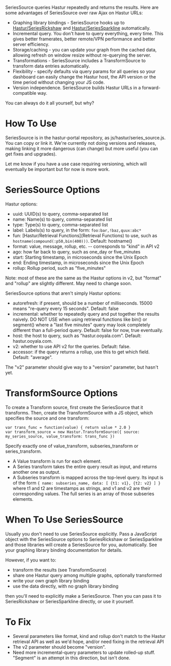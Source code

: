 SeriesSource queries Hastur repeatedly and returns the results.  Here are some advantages of SeriesSource over raw Ajax on Hastur URLs:

* Graphing library bindings - SeriesSource hooks up to [Hastur/SeriesRickshaw](SeriesRickshaw) and [Hastur/SeriesSparkline](SeriesSparkline) automatically.
* Incremental query.  You don't have to query everything, every time.  This gives better framerates, better remote/VPN performance and better server efficiency.
* Storage/caching - you can update your graph from the cached data, allowing refresh on window resize without re-querying the server.
* Transformations - SeriesSource includes a TransformSource to transform data entries automatically.
* Flexibility - specify defaults via query params for all queries so your dashboard can easily change the Hastur host, the API version or the time period without changing your JS code.
* Version independence.  SeriesSource builds Hastur URLs in a forward-compatible way.

You can always do it all yourself, but why?

# How To Use

SeriesSource is in the hastur-portal repository, as js/hastur/series_source.js.  You can copy or link it.  We're currently not doing versions and releases, making linking it more dangerous (can change) but more useful (you can get fixes and upgrades).

Let me know if you have a use case requiring versioning, which will eventually be important but for now is more work.

# SeriesSource Options

Hastur options:

* uuid: UUID(s) to query, comma-separated list
* name: Name(s) to query, comma-separated list
* type: Type(s) to query, comma-separated list
* label: Labels(s) to query, in the form: `foo:bar,!baz,quux:abc*`
* fun: [Hastur/Retrieval Functions](Retrieval Functions) to use, such as `hostname(compound(:p50,bin(400)))`. Default: hostname()
* format: value, message, rollup, etc. -- corresponds to "kind" in API v2
* ago: how far back to query, such as one_day or five_minutes
* start: Starting timestamp, in microseconds since the Unix Epoch
* end: Ending timestamp, in microseconds since the Unix Epoch
* rollup: Rollup period, such as "five_minutes"

Note: most of these are the same as the Hastur options in v2, but "format" and "rollup" are slightly different.  May need to change soon.

SeriesSource options that aren't simply Hastur options:

* autorefresh: if present, should be a number of milliseconds.  15000 means "re-query every 15 seconds".  Default: false
* incremental: whether to repeatedly query and put together the results naively.  DO NOT USE when using retrieval functions like bin() or segment() where a "last five minutes" query may look completely different than a full-period query.  Default: false for now, true eventually.
* host: the host to query, such as "hastur.ooyala.com".  Default: hastur.ooyala.com.
* v2: whether to use API v2 for the queries.  Default: false.
* accessor: if the query returns a rollup, use this to get which field.  Default: "average".

The "v2" parameter should give way to a "version" parameter, but hasn't yet.

# TransformSource Options

To create a Transform source, first create the SeriesSource that it transforms.  Then, create the TransformSource with a JS object, which specifies the source and one transform:

~~~
var trans_func = function(value) { return value * 2.0 }
var transform_source = new Hastur.TransformSource({ source: my_series_source, value_transform: trans_func })
~~~

Specify exactly one of value_transform, subseries_transform or series_transform.

* A Value transform is run for each element.
* A Series transform takes the entire query result as input, and returns another one as output.
* A Subseries transform is mapped across the top-level query.  Its input is of the form `{ name: subseries_name, data: [ {t1: v1}, {t2: v2} ] }` where t1 and t2 are timestamps as strings, and v1 and v2 are their corresponding values.  The full series is an array of those subseries elements.

# When To Use SeriesSource

Usually you don't need to use SeriesSource explicitly.  Pass a JavaScript object with the SeriesSource options to SeriesRickshaw or SeriesSparkline and those libraries will create a SeriesSource for you, automatically.  See your graphing library binding documentation for details.

However, if you want to:

* transform the results (see TransformSource)
* share one Hastur query among multiple graphs, optionally transformed
* write your own graph library binding
* use the data directly, with no graph library binding

then you'll need to explicitly make a SeriesSource.  Then you can pass it to SeriesRickshaw or SeriesSparkline directly, or use it yourself.

# To Fix

* Several parameters like format, kind and rollup don't match to the Hastur retrieval API as well as we'd hope, and/or need fixing in the retrieval API
* The v2 parameter should become "version".
* Need more incremental-query parameters to update rolled-up stuff.  "Segment" is an attempt in this direction, but isn't done.
